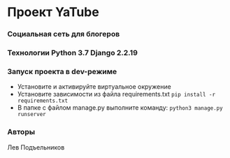 # Проект YaTube
### Социальная сеть для блогеров
### Технологии Python 3.7 Django 2.2.19 
### Запуск проекта в dev-режиме 
- Установите и активируйте виртуальное окружение 
- Установите зависимости из файла requirements.txt
 ``` pip install -r requirements.txt ``` 
- В папке с файлом manage.py выполните команду: 
``` python3 manage.py runserver ``` 
### Авторы 
Лев Подъельников